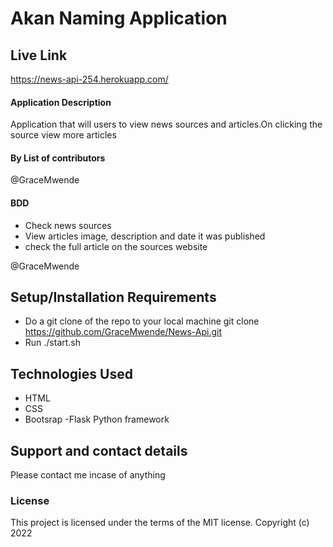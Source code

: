 # Akan Naming Application

## Live Link

https://news-api-254.herokuapp.com/

#### Application Description

Application that will users to view news sources and articles.On clicking the source view more articles

#### By **List of contributors**

@GraceMwende

#### BDD

- Check news sources
- View articles image, description and date it was published
- check the full article on the sources website

@GraceMwende

## Setup/Installation Requirements

- Do a git clone of the repo to your local machine
  git clone https://github.com/GraceMwende/News-Api.git
- Run ./start.sh

## Technologies Used

- HTML
- CSS
- Bootsrap
  -Flask Python framework

## Support and contact details

Please contact me incase of anything

### License

This project is licensed under the terms of the MIT license.
Copyright (c) 2022
